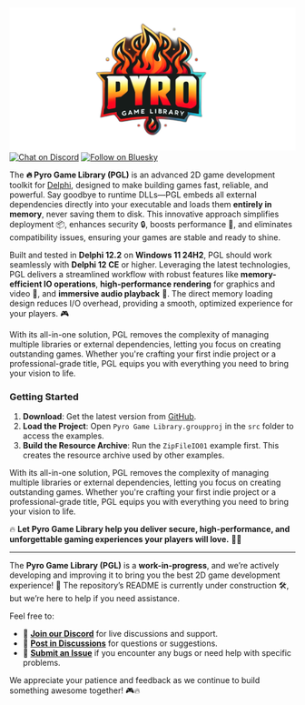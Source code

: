 ![Pyro](media/pyro.png)  
[![Chat on Discord](https://img.shields.io/discord/754884471324672040?style=for-the-badge)](https://discord.gg/tPWjMwK)
[![Follow on Bluesky](https://img.shields.io/badge/Bluesky-tinyBigGAMES-blue?style=for-the-badge&logo=bluesky)](https://bsky.app/profile/tinybiggames.com)

The **🔥 Pyro Game Library (PGL)** is an advanced 2D game development toolkit for [Delphi](https://www.embarcadero.com/products/delphi), designed to make building games fast, reliable, and powerful. Say goodbye to runtime DLLs—PGL embeds all external dependencies directly into your executable and loads them **entirely in memory**, never saving them to disk. This innovative approach simplifies deployment 📦, enhances security 🔒, boosts performance 🚀, and eliminates compatibility issues, ensuring your games are stable and ready to shine.

Built and tested in **Delphi 12.2** on **Windows 11 24H2**, PGL should work seamlessly with **Delphi 12 CE** or higher. Leveraging the latest technologies, PGL delivers a streamlined workflow with robust features like **memory-efficient IO operations**, **high-performance rendering** for graphics and video 🎨, and **immersive audio playback** 🎵. The direct memory loading design reduces I/O overhead, providing a smooth, optimized experience for your players. 🎮  

With its all-in-one solution, PGL removes the complexity of managing multiple libraries or external dependencies, letting you focus on creating outstanding games. Whether you're crafting your first indie project or a professional-grade title, PGL equips you with everything you need to bring your vision to life.

### Getting Started  

1. **Download**: Get the latest version from [GitHub](https://github.com/tinyBigGAMES/Pyro/archive/refs/heads/main.zip).  
2. **Load the Project**: Open `Pyro Game Library.groupproj` in the `src` folder to access the examples.  
3. **Build the Resource Archive**: Run the `ZipFileIO01` example first. This creates the resource archive used by other examples.  

With its all-in-one solution, PGL removes the complexity of managing multiple libraries or external dependencies, letting you focus on creating outstanding games. Whether you're crafting your first indie project or a professional-grade title, PGL equips you with everything you need to bring your vision to life.  

🔥 **Let Pyro Game Library help you deliver secure, high-performance, and unforgettable gaming experiences your players will love.** 💪🎉  

---

The **Pyro Game Library (PGL)** is a **work-in-progress**, and we’re actively developing and improving it to bring you the best 2D game development experience! 🚀 The repository’s README is currently under construction 🛠️, but we’re here to help if you need assistance.  

Feel free to:  
- 💬 [**Join our Discord**](https://discord.gg/tPWjMwK) for live discussions and support.  
- 📝 [**Post in Discussions**](https://github.com/tinyBigGAMES/Pyro/discussions) for questions or suggestions.  
- 🐞 [**Submit an Issue**](https://github.com/tinyBigGAMES/Pyro/issues) if you encounter any bugs or need help with specific problems.  

We appreciate your patience and feedback as we continue to build something awesome together! 🎮🔥